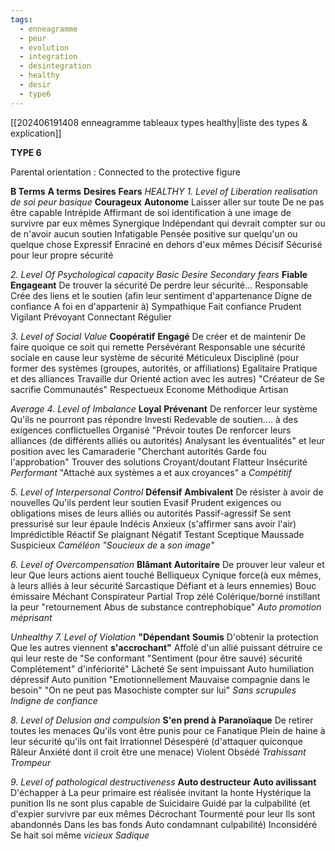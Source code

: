 ```yaml
---
tags:
  - enneagramme
  - peur
  - evolution
  - integration
  - desintegration
  - healthy
  - desir
  - type6
---
```

[[202406191408 enneagramme tableaux types healthy|liste des types & explication]]

**TYPE 6**

Parental orientation : Connected to the protective figure

**B Terms**                 **A terms**                 **Desires**                           **Fears**
*HEALTHY*
*1. Level of Liberation*                   *realisation de soi*                    *peur basique*
**Courageux**    **Autonome**            Laisser aller sur toute                      De ne pas être capable
Intrépide        Affirmant de soi     identification à une image              de survivre par eux mêmes
Synergique     Indépendant          qui devrait compter sur                   ou de n'avoir aucun soutien
Infatigable      Pensée positive      sur quelqu'un ou quelque chose
Expressif         Enraciné                 en dehors d'eux mêmes
Décisif             Sécurisé                 pour leur propre sécurité

*2. Level Of Psychological capacity*     *Basic Desire*                     *Secondary fears*
**Fiable**                      **Engageant**         De trouver la sécurité    De perdre leur sécurité...
Responsable            Crée des liens    et le soutien (afin            leur sentiment d'appartenance
Digne de confiance  A foi en             d'appartenir à)
Sympathique            Fait confiance
Prudent                    Vigilant
Prévoyant                 Connectant
Régulier

*3. Level of Social Value*
**Coopératif**          **Engagé**             De créer et de maintenir          De faire quoique ce soit qui remette
Persévérant          Responsable      une sécurité sociale                 en cause leur système de sécurité
Méticuleux           Discipliné           (pour former des systèmes      (groupes, autorités, or affiliations)
Egalitaire              Pratique             et des alliances 
Travaille dur         Orienté action     avec les autres)
"Créateur de        Se sacrifie 
Communautés"    Respectueux
Econome              Méthodique
Artisan

*Average*
*4. Level of Imbalance*
**Loyal**                         **Prévenant**                  De renforcer leur système      Qu'ils ne pourront pas répondre
Investi                        Redevable                  de soutien....                            à des exigences conflictuelles
Organisé                    "Prévoir toutes           De renforcer leurs alliances    (de différents alliés ou autorités)
Analysant                   les éventualités"         et leur position avec les
Camaraderie              "Cherchant                  autorités
Garde fou                   l'approbation"
Trouver des solutions Croyant/doutant
Flatteur                       Insécurité
*Performant*                 "Attaché aux systèmes
a                                  et aux croyances"
a                                  *Compétitif*

*5. Level of Interpersonal Control*
**Défensif**             **Ambivalent**               De résister à avoir de nouvelles    Qu'ils perdent leur soutien
Evasif                  Prudent                      exigences ou obligations mises     de leurs alliés ou autorités
Passif-agressif    Se sent pressurisé      sur leur épaule
Indécis                Anxieux                      (s'affirmer sans avoir l'air)
Imprédictible      Réactif
Se plaignant       Négatif
Testant                Sceptique
Maussade           Suspicieux
*Caméléon*           *"Soucieux de*
a                          *son image"*

*6. Level of Overcompensation*
**Blâmant**               **Autoritaire**             De prouver leur valeur et leur    Que leurs actions aient touché
Belliqueux             Cynique                  force(à eux mêmes, à leurs alliés      à leur sécurité
Sarcastique            Défiant                   et à leurs ennemies)
Bouc émissaire      Méchant 
Conspirateur          Partial
Trop zélé                Colérique/borné
instillant la peur     "retournement 
Abus de substance  contrephobique"
*Auto promotion*      *méprisant*

*Unhealthy*
*7. Level of Violation*
**"Dépendant**            **Soumis**                          D'obtenir la protection    Que les autres viennent
**s'accrochant"**          Affolé                             d'un allié puissant             détruire ce qui leur reste de 
"Se conformant        "Sentiment                     (pour être sauvé)             sécurité
Complétement"        d'infériorité"
Lâcheté                     Se sent impuissant
Auto humiliation       dépressif
Auto punition             "Emotionnellement
Mauvaise compagnie  dans le besoin"
"On ne peut pas         Masochiste
compter sur lui"          *Sans scrupules*
*Indigne de confiance*

*8. Level of Delusion and compulsion*
**S'en prend à**    **Paranoïaque**      De retirer toutes les menaces          Qu'ils vont être punis pour ce 
Fanatique          Plein de haine     à leur sécurité                                  qu'ils ont fait
Irrationnel         Désespéré           (d'attaquer quiconque 
Râleur                Anxiété               dont il croit être une menace)
Violent              Obsédé
*Trahissant*          *Trompeur*

*9. Level of pathological destructiveness*
**Auto destructeur**      **Auto avilissant**             D'échapper à           La peur primaire est réalisée
invitant la honte         Hystérique                     la punition               Ils ne sont plus capable de 
Suicidaire                   Guidé par la culpabilité  (et d'expier              survivre par eux mêmes
Décrochant                Tourmenté                      pour leur                 Ils sont abandonnés
Dans les bas fonds     Auto condamnant          culpabilité)
Inconsidéré                Se hait soi même
*vicieux*                       *Sadique*
